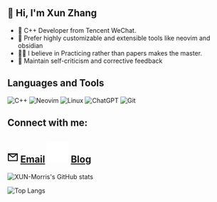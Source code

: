 👋 Hi, I'm Xun Zhang
---
- 🧑 C++ Developer from Tencent WeChat.
- 🥳 Prefer highly customizable and extensible tools like neovim and obsidian
- 👨‍💻 I believe in Practicing rather than papers makes the master.
- 🌱 Maintain self-criticism and corrective feedback

Languages and Tools
---
![C++](https://img.shields.io/badge/c++-%2300599C.svg?style=for-the-badge&logo=c%2B%2B&logoColor=white)   ![Neovim](https://img.shields.io/badge/NeoVim-%2357A143.svg?&style=for-the-badge&logo=neovim&logoColor=white)   ![Linux](https://img.shields.io/badge/Linux-FCC624?style=for-the-badge&logo=linux&logoColor=black)   ![ChatGPT](https://img.shields.io/badge/chatGPT-000000?style=for-the-badge&logo=openai&logoColor=white)   ![Git](https://img.shields.io/badge/git-%23F05033.svg?style=for-the-badge&logo=git&logoColor=white)

Connect with me:
---
![mail](img/mail.svg) [Email](mailto:elite2022zx@gmail.com)
![blog](img/globe-dark.svg) [Blog](https://www.zhihu.com/people/max-65-17-10/posts)
---

![XUN-Morris's GitHub stats](https://github-readme-stats.vercel.app/api?username=Elite-zx&theme=material-palenight&show_icons=true)


![Top Langs](https://github-readme-stats.vercel.app/api/top-langs/?username=Elite-zx&layout=compact&hide=javascript,html,css&langs_count=6)


